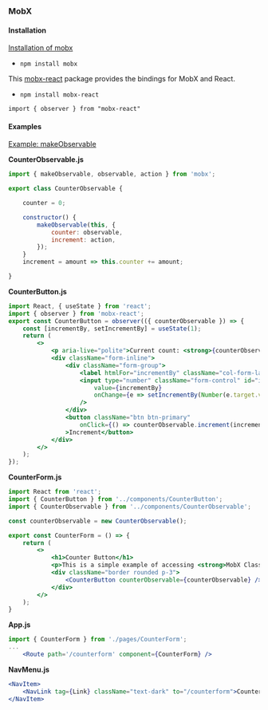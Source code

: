 ### MobX

#### Installation
[Installation of mobx](https://mobx.js.org/installation.html)
- `npm install mobx`

This [mobx-react](https://www.npmjs.com/package/mobx-react) package provides the bindings for MobX and React.

- `npm install mobx-react`

`import { observer } from "mobx-react"`

#### Examples
[Example: makeObservable](https://mobx.js.org/actions.html#examples)

**CounterObservable.js**
```jsx
import { makeObservable, observable, action } from 'mobx';

export class CounterObservable {

    counter = 0;

    constructor() {
        makeObservable(this, {
            counter: observable,
            increment: action,
        });
    }
    increment = amount => this.counter += amount;

}
```

**CounterButton.js**
```jsx
import React, { useState } from 'react';
import { observer } from 'mobx-react';
export const CounterButton = observer(({ counterObservable }) => {
    const [incrementBy, setIncrementBy] = useState(1);
    return (
        <>
            <p aria-live="polite">Current count: <strong>{counterObservable.counter}</strong></p>
            <div className="form-inline">
                <div className="form-group">
                    <label htmlFor="incrementBy" className="col-form-label">Increment By:</label>
                    <input type="number" className="form-control" id="incrementBy"
                        value={incrementBy}
                        onChange={e => setIncrementBy(Number(e.target.value))}
                    />
                </div>
                <button className="btn btn-primary"
                    onClick={() => counterObservable.increment(incrementBy)}
                >Increment</button>
            </div>
        </>
    );
});
```


**CounterForm.js**
```jsx
import React from 'react';
import { CounterButton } from '../components/CounterButton';
import { CounterObservable } from '../components/CounterObservable';

const counterObservable = new CounterObservable();

export const CounterForm = () => {
    return (
        <>
            <h1>Counter Button</h1>
            <p>This is a simple example of accessing <strong>MobX Class component</strong> inside of <strong>React Functional Component</strong>.</p>
            <div className="border rounded p-3">
                <CounterButton counterObservable={counterObservable} />
            </div>
        </>
    );
}
```

**App.js**
```jsx
import { CounterForm } from './pages/CounterForm';
...
    <Route path='/counterform' component={CounterForm} />
```

**NavMenu.js**
```jsx
<NavItem>
    <NavLink tag={Link} className="text-dark" to="/counterform">Counter Form</NavLink>
</NavItem>

```


